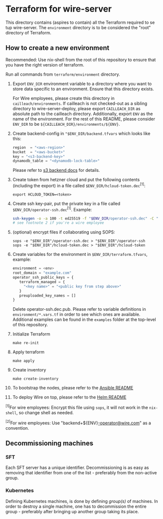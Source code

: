 # Terraform for wire-server

This directory contains (aspires to contain) all the Terraform required to se tup
wire-server. The `environment` directory is to be considered the "root"
directory of Terraform.

## How to create a new environment

Recommended: Use nix-shell from the root of this repository to ensure that you
have the right version of terraform.

Run all commands from `terraform/environment` directory.

1. Export `ENV_DIR` environment variable to a directory where you want to store
   data specific to an environment. Ensure that this directory exists.

   For Wire employees, please create this directory in `cailleach/environments`.
   If cailleach is not checked-out as a sibling directory to wire-server-deploy,
   please export `CAILLEACH_DIR` as absolute path to the cailleach directory.
   Additionally, export `ENV` as the name of the environment. For the rest of
   this README, please consider `ENV_DIR` to be
   `${CAILLEACH_DIR}/environments/${ENV}`.
1. Create backend-config in `"$ENV_DIR/backend.tfvars` which looks like this:
   ```tf
   region  = "<aws-region>"
   bucket  = "<aws-bucket>"
   key = "<s3-backend-key>"
   dynamodb_table = "<dynamodb-lock-table>"
   ```

   Please refer to [s3 backend
   docs](https://www.terraform.io/docs/backends/types/s3.html) for details.
1. Create token from hetzner cloud and put the following contents (including the export)
    in a file called `$ENV_DIR/hcloud-token.dec`<sup>[1]</sup>:
   ```
   export HCLOUD_TOKEN=<token>
   ```
1. Create ssh key-pair, put the private key in a file called
   `$ENV_DIR/operator-ssh.dec`<sup>[1]</sup>. Example:

   ```bash
   ssh-keygen -o -a 100 -t ed25519 -f "$ENV_DIR/operator-ssh.dec" -C "example@example.com"
   # see footnote 2 if you're a wire employee
   ```
1. (optional) encrypt files if collaborating using SOPS:
   ```
   sops -e "$ENV_DIR"/operator-ssh.dec > "$ENV_DIR"/operator-ssh
   sops -e "$ENV_DIR"/hcloud-token.dec > "$ENV_DIR"/hcloud-token
   ```
1. Create variables for the environment in `$ENV_DIR/terraform.tfvars`, example:
   ```tf
   environment = <env>
   root_domain = "example.com"
   operator_ssh_public_keys = {
      terraform_managed = {
        "<key name>" = "<public key from step above>"
      }
      preuploaded_key_names = []
   }
   ```
   Delete operator-ssh.dec.pub.
   Please refer to variable definitions in `environment/*.vars.tf` in order to see which
   ones are available. Additional examples can be found in the `examples` folder at the
   top-level of this repository.
1. Initialize Terraform
   ```
   make re-init
   ```
1. Apply terraform
   ```
   make apply
   ```
1. Create inventory
   ```
   make create-inventory
   ```
1. To bootstrap the nodes, please refer to the [Ansible README](../ansible/README.md)
1. To deploy Wire on top, please refer to the [Helm README](../helm/README.md)

<sup>[1]</sup>For wire employees: Encrypt this file using `sops`, it will not
work in the `nix-shell`, so change shell as needed.

<sup>[2]</sup>For wire employees: Use "backend+${ENV}-operator@wire.com" as a
convention.

## Decommissioning machines

### SFT

Each SFT server has a unique identifier. Decommissioning is as easy as removing that
identifier from one of the list - preferably from the non-active group.

### Kubernetes

Defining Kubernetes machines, is done by defining *group(s)* of machines. In order
to destroy a single machine, one has to decommission the entire group - preferably
after bringing up another group taking its place.
